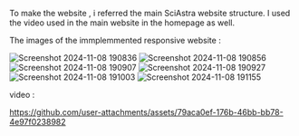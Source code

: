 To make the website , i referred the main SciAstra website structure. I used the video used in the main website in the homepage as well.

The images of the immplemmented responsive website :

![Screenshot 2024-11-08 190836](https://github.com/user-attachments/assets/4388965b-e813-45ac-be61-6a4c26daacdb)
![Screenshot 2024-11-08 190856](https://github.com/user-attachments/assets/43a10b0f-6acb-494c-b088-97bbbd397ced)
![Screenshot 2024-11-08 190907](https://github.com/user-attachments/assets/6a6abfc2-3db5-482c-9c3e-9156dc9389ce)
![Screenshot 2024-11-08 190927](https://github.com/user-attachments/assets/bf3bc27e-7ba2-4df9-99c8-41a050005924)
![Screenshot 2024-11-08 191003](https://github.com/user-attachments/assets/cf586e27-b222-4018-a89a-f9557afaf1e4)
![Screenshot 2024-11-08 191155](https://github.com/user-attachments/assets/de21eb9c-9786-4aa9-a432-61b974d96cd9)

video :

https://github.com/user-attachments/assets/79aca0ef-176b-46bb-bb78-4e97f0238982

